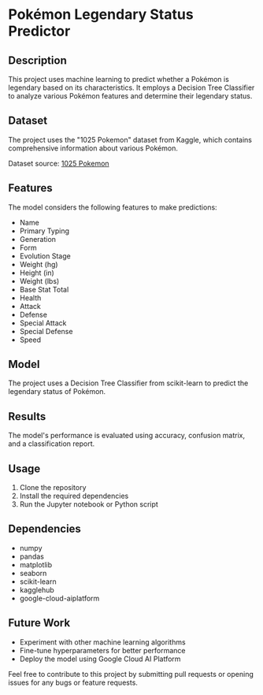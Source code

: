 # Pokémon Legendary Status Predictor

## Description
This project uses machine learning to predict whether a Pokémon is legendary based on its characteristics. It employs a Decision Tree Classifier to analyze various Pokémon features and determine their legendary status.

## Dataset
The project uses the "1025 Pokemon" dataset from Kaggle, which contains comprehensive information about various Pokémon.

Dataset source: [1025 Pokemon](https://www.kaggle.com/datasets/sarahtaha/1025-pokemon)

## Features
The model considers the following features to make predictions:
- Name
- Primary Typing
- Generation
- Form
- Evolution Stage
- Weight (hg)
- Height (in)
- Weight (lbs)
- Base Stat Total
- Health
- Attack
- Defense
- Special Attack
- Special Defense
- Speed

## Model
The project uses a Decision Tree Classifier from scikit-learn to predict the legendary status of Pokémon.

## Results
The model's performance is evaluated using accuracy, confusion matrix, and a classification report.

## Usage
1. Clone the repository
2. Install the required dependencies
3. Run the Jupyter notebook or Python script

## Dependencies
- numpy
- pandas
- matplotlib
- seaborn
- scikit-learn
- kagglehub
- google-cloud-aiplatform

## Future Work
- Experiment with other machine learning algorithms
- Fine-tune hyperparameters for better performance
- Deploy the model using Google Cloud AI Platform

Feel free to contribute to this project by submitting pull requests or opening issues for any bugs or feature requests.
